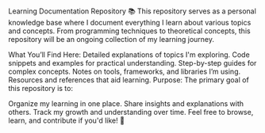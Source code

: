 Learning Documentation Repository 📚
This repository serves as a personal knowledge base where I document everything I learn about various topics and concepts. From programming techniques to theoretical concepts, this repository will be an ongoing collection of my learning journey.

What You’ll Find Here:
Detailed explanations of topics I'm exploring.
Code snippets and examples for practical understanding.
Step-by-step guides for complex concepts.
Notes on tools, frameworks, and libraries I’m using.
Resources and references that aid learning.
Purpose:
The primary goal of this repository is to:

Organize my learning in one place.
Share insights and explanations with others.
Track my growth and understanding over time.
Feel free to browse, learn, and contribute if you'd like! 🚀
